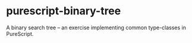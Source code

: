 # purescript-binary-tree

A binary search tree – an exercise implementing common type-classes in PureScript.

